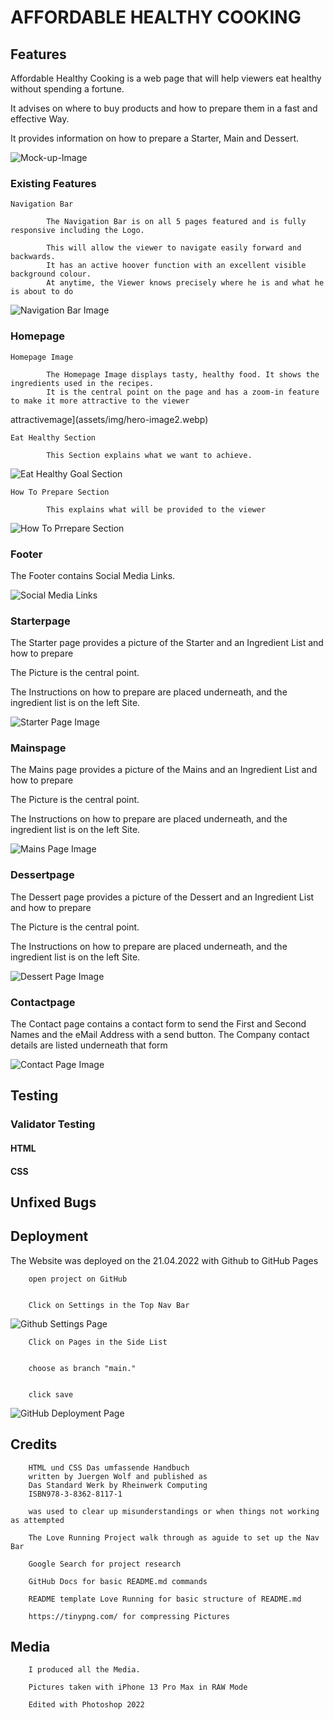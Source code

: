 # AFFORDABLE HEALTHY COOKING

## Features


Affordable Healthy Cooking is a web page that will help viewers
 eat healthy without spending a fortune. 
 
 It advises on where to buy products and how to prepare them in a fast and effective
 Way. 
 
 It provides information on how to prepare a Starter, Main and Dessert.



 ![Mock-up-Image](assets/img/mock-up-image.webp)

### Existing Features



    Navigation Bar

            The Navigation Bar is on all 5 pages featured and is fully responsive including the Logo.

            This will allow the viewer to navigate easily forward and backwards. 
            It has an active hoover function with an excellent visible background colour. 
            At anytime, the Viewer knows precisely where he is and what he is about to do



![Navigation Bar Image](assets/img/Nav-bar-image.webp)


### Homepage



    Homepage Image

            The Homepage Image displays tasty, healthy food. It shows the ingredients used in the recipes. 
            It is the central point on the page and has a zoom-in feature to make it more attractive to the viewer
attractivemage](assets/img/hero-image2.webp)


    Eat Healthy Section

            This Section explains what we want to achieve. 

![Eat Healthy Goal Section](assets/img/eat-healthy.webp)


    How To Prepare Section

            This explains what will be provided to the viewer

![How To Prrepare Section](assets/img/how-to-prepare.webp)


### Footer

The Footer contains Social Media Links. 

![Social Media Links](assets/img/footer.webp)



            
### Starterpage

The Starter page provides a picture of the Starter and an Ingredient List and how to prepare

The Picture is the central point.

The Instructions on how to prepare are placed underneath, and the ingredient list is on the left Site.

![Starter Page Image](assets/img/starter-page-image.webp)



### Mainspage

The Mains page provides a picture of the Mains and an Ingredient List and how to prepare

The Picture is the central point.

The Instructions on how to prepare are placed underneath, and the ingredient list is on the left Site.

![Mains Page Image](assets/img/mains-page-image.webp)



### Dessertpage

The Dessert page provides a picture of the Dessert and an Ingredient List and how to prepare

The Picture is the central point.

The Instructions on how to prepare are placed underneath, and the ingredient list is on the left Site.

![Dessert Page Image](assets/img/dessert-page-image.webp)

### Contactpage

The Contact page contains a contact form to send the First and Second Names and the eMail Address with a send button.
The Company contact details are listed underneath that form

![Contact Page Image]()

## Testing

### Validator Testing

#### HTML

#### CSS

## Unfixed Bugs

## Deployment

The Website was deployed on the 21.04.2022 with Github to GitHub Pages

        open project on GitHub


        Click on Settings in the Top Nav Bar




![Github Settings Page](assets/img/git-hub-settings-image.webp)







        Click on Pages in the Side List


        choose as branch "main."


        click save




![GitHub Deployment Page](assets/img/deployment-page-image.webp)





## Credits


        HTML und CSS Das umfassende Handbuch 
        written by Juergen Wolf and published as
        Das Standard Werk by Rheinwerk Computing
        ISBN978-3-8362-8117-1

        was used to clear up misunderstandings or when things not working as attempted

        The Love Running Project walk through as aguide to set up the Nav Bar

        Google Search for project research

        GitHub Docs for basic README.md commands

        README template Love Running for basic structure of README.md

        https://tinypng.com/ for compressing Pictures


## Media



        I produced all the Media.

        Pictures taken with iPhone 13 Pro Max in RAW Mode

        Edited with Photoshop 2022 





